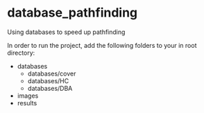 # database_pathfinding

Using databases to speed up pathfinding

In order to run the project, add the following folders to your in root directory:

- databases
  - databases/cover
  - databases/HC
  - databases/DBA
- images
- results
